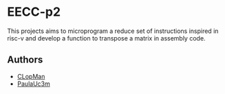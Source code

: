 # EECC-p2

This projects aims to microprogram a reduce set of instructions inspired in risc-v and develop a function to transpose a matrix in assembly code. 
## Authors 

- [CLopMan](https://github.com/CLopMan)                                  
- [PaulaUc3m](https://github.com/PaulaUc3m) 

